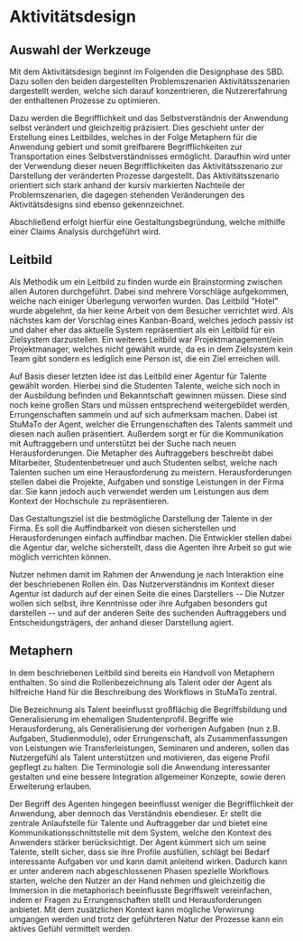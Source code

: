 # Aktivitätsdesign

## Auswahl der Werkzeuge

Mit dem Aktivitätsdesign beginnt im Folgenden die Designphase des SBD. Dazu sollen den beiden dargestellten Problemszenarien Aktivitätsszenarien dargestellt werden, welche sich darauf konzentrieren, die Nutzererfahrung der enthaltenen Prozesse zu optimieren.

Dazu werden die Begrifflichkeit und das Selbstverständnis der Anwendung selbst verändert und gleichzeitig präzisiert. Dies geschieht unter der Erstellung eines Leitbildes, welches in der Folge Metaphern für die Anwendung gebiert und somit greifbarere Begrifflichkeiten zur Transportation eines Selbstverständnisses ermöglicht. Daraufhin wird unter der Verwendung dieser neuen Begrifflichkeiten das Aktivitätsszenario zur Darstellung der veränderten Prozesse dargestellt. Das Aktivitätsszenario orientiert sich stark anhand der kursiv markierten Nachteile der Problemszenarien, die dagegen stehenden Veränderungen des Aktivitätsdesigns sind ebenso gekennzeichnet.

Abschließend erfolgt hierfür eine Gestaltungsbegründung, welche mithilfe einer Claims Analysis durchgeführt wird.  



## Leitbild

Als Methodik um ein Leitbild zu finden wurde ein Brainstorming zwischen allen Autoren durchgeführt. Dabei sind mehrere Vorschläge aufgekommen, welche nach einiger Überlegung verworfen wurden. Das Leitbild "Hotel" wurde abgelehnt, da hier keine Arbeit von dem Besucher verrichtet wird. Als nächstes kam der Vorschlag eines Kanban-Board, welches jedoch passiv ist und daher eher das aktuelle System repräsentiert als ein Leitbild für ein Zielsystem darzustellen. Ein weiteres Leitbild war Projektmanagement/ein Projektmanager, welches nicht gewählt wurde, da es in dem Zielsystem kein Team gibt sondern es lediglich eine Person ist, die ein Ziel erreichen will.

Auf Basis dieser letzten Idee ist das Leitbild einer Agentur für Talente gewählt worden. Hierbei sind die Studenten Talente, welche sich noch in der Ausbildung befinden und Bekanntschaft gewinnen müssen. Diese sind noch keine großen Stars und müssen entsprechend weitergebildet werden, Errungenschaften sammeln und auf sich aufmerksam machen. Dabei ist StuMaTo der Agent, welcher die Errungenschaften des Talents sammelt und diesen nach außen präsentiert. Außerdem sorgt er für die Kommunikation mit Auftraggebern und unterstützt bei der Suche nach neuen Herausforderungen. Die Metapher des Auftraggebers beschreibt dabei Mitarbeiter, Studentenbetreuer und auch Studenten selbst, welche nach Talenten suchen um eine Herausforderung zu meistern. Herausforderungen stellen dabei die Projekte, Aufgaben und sonstige Leistungen in der Firma dar. Sie kann jedoch auch verwendet werden um Leistungen aus dem Kontext der Hochschule zu repräsentieren. 

Das Gestaltungsziel ist die bestmögliche Darstellung der Talente in der Firma. Es soll die Auffindbarkeit von diesen sicherstellen und Herausforderungen einfach auffindbar machen. Die Entwickler stellen dabei die Agentur dar, welche sicherstellt, dass die Agenten ihre Arbeit so gut wie möglich verrichten können. 

Nutzer nehmen damit im Rahmen der Anwendung je nach Interaktion eine der beschriebenen Rollen ein. Das Nutzerverständnis im Kontext dieser Agentur ist dadurch auf der einen Seite die eines Darstellers -- Die Nutzer wollen sich selbst, ihre Kenntnisse oder ihre Aufgaben besonders gut darstellen -- und auf der anderen Seite des suchenden Auftraggebers und Entscheidungsträgers, der anhand dieser Darstellung agiert.



## Metaphern

In dem beschriebenen Leitbild sind bereits ein Handvoll von Metaphern enthalten. So sind die Rollenbezeichnung als Talent oder der Agent als hilfreiche Hand für die Beschreibung des Workflows in StuMaTo zentral. 

Die Bezeichnung als Talent beeinflusst großflächig die Begriffsbildung und Generalisierung im ehemaligen Studentenprofil. Begriffe wie Herausforderung, als Generalisierung der vorherigen Aufgaben (nun z.B. Aufgaben, Studienmodule), oder Errungenschaft, als Zusammenfassungen von Leistungen wie Transferleistungen, Seminaren und anderen, sollen das Nutzergefühl als Talent unterstützen und motivieren, das eigene Profil gepflegt zu halten. Die Terminologie soll die Anwendung interessanter gestalten und eine bessere Integration allgemeiner Konzepte, sowie deren Erweiterung erlauben.

Der Begriff des Agenten hingegen beeinflusst weniger die Begrifflichkeit der Anwendung, aber dennoch das Verständnis ebendieser. Er stellt die zentrale Anlaufstelle für Talente und Auftraggeber dar und bietet eine Kommunikationsschnittstelle mit dem System, welche den Kontext des Anwenders stärker berücksichtigt. Der Agent kümmert sich um seine Talente, stellt sicher, dass sie ihre Profile ausfüllen, schlägt bei Bedarf interessante Aufgaben vor und kann damit anleitend wirken. Dadurch kann er unter anderem nach abgeschlossenen Phasen spezielle Workflows starten, welche den Nutzer an der Hand nehmen und gleichzeitig die Immersion in die metaphorisch beeinflusste Begriffswelt vereinfachen, indem er Fragen zu Errungenschaften stellt und Herausforderungen anbietet. Mit dem zusätzlichen Kontext kann mögliche Verwirrung umgangen werden und trotz der geführteren Natur der Prozesse kann ein aktives Gefühl vermittelt werden.

<!-- TODO evtl. Berufungen -->

<!-- evtl. Integration von Datenquellen? Jira, git, cis, inhalte theorie?-->



